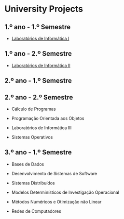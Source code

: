 # University Projects

## 1.º ano - 1.º Semestre

  * [Laboratórios de Informática I](https://github.com/catarinamachado/bomberman)

## 1.º ano - 2.º Semestre

  * [Laboratórios de Informática II](https://github.com/catarinamachado/roguelike)

## 2.º ano - 1.º Semestre

## 2.º ano - 2.º Semestre

  * Cálculo de Programas

  * Programação Orientada aos Objetos

  * Laboratórios de Informática III

  * Sistemas Operativos

## 3.º ano - 1.º Semestre

  * Bases de Dados

  * Desenvolvimento de Sistemas de Software

  * Sistemas Distribuídos

  * Modelos Determinísticos de Investigação Operacional

  * Métodos Numéricos e Otimização não Linear

  * Redes de Computadores


